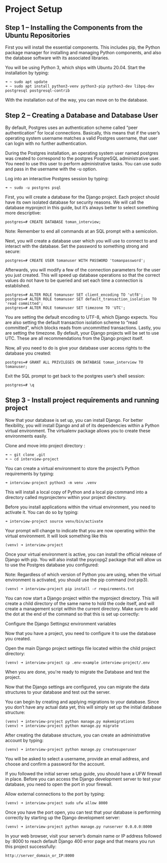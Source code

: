 # Project Setup

## Step 1 – Installing the Components from the Ubuntu Repositories

First you will install the essential components. This includes pip, the Python package manager for installing and managing Python components, and also the database software with its associated libraries.

You will be using Python 3, which ships with Ubuntu 20.04. Start the installation by typing:

    ➜ ~ sudo apt update
    ➜ ~ sudo apt install python3-venv python3-pip python3-dev libpq-dev postgresql postgresql-contrib

With the installation out of the way, you can move on to the database.

## Step 2 – Creating a Database and Database User

By default, Postgres uses an authentication scheme called “peer authentication” for local connections. Basically, this means that if the user’s operating system username matches a valid Postgres username, that user can login with no further authentication.

During the Postgres installation, an operating system user named postgres was created to correspond to the postgres PostgreSQL administrative user. You need to use this user to perform administrative tasks. You can use sudo and pass in the username with the -u option.

Log into an interactive Postgres session by typing:

    ➜ ~ sudo -u postgres psql

First, you will create a database for the Django project. Each project should have its own isolated database for security reasons. We will call the database myproject in this guide, but it’s always better to select something more descriptive:

    postgres=# CREATE DATABASE toman_interview;



Note: Remember to end all commands at an SQL prompt with a semicolon.

Next, you will create a database user which you will use to connect to and interact with the database. Set the password to something strong and secure:

    postgres=# CREATE USER tomanuser WITH PASSWORD 'tomanpassword';

Afterwards, you will modify a few of the connection parameters for the user you just created. This will speed up database operations so that the correct values do not have to be queried and set each time a connection is established.

    postgres=# ALTER ROLE tomanuser SET client_encoding TO 'utf8';
    postgres=# ALTER ROLE tomanuser SET default_transaction_isolation TO 'read committed';
    postgres=# ALTER ROLE tomanuser SET timezone TO 'UTC';

You are setting the default encoding to UTF-8, which Django expects. You are also setting the default transaction isolation scheme to “read committed”, which blocks reads from uncommitted transactions. Lastly, you are setting the timezone. By default, your Django projects will be set to use UTC. These are all recommendations from the Django project itself.

Now, all you need to do is give your database user access rights to the database you created:

    postgres=# GRANT ALL PRIVILEGES ON DATABASE toman_interview TO tomanuser;

Exit the SQL prompt to get back to the postgres user’s shell session:

    postgres=# \q

## Step 3 - Install project requirements and running project

Now that your database is set up, you can install Django. For better flexibility, you will install Django and all of its dependencies within a Python virtual environment. The virtualenv package allows you to create these environments easily.

Clone and move into project directory :

    ➜ ~ git clone .git
    ➜ ~ cd interview-project

You can create a virtual environment to store the project’s Python requirements by typing:

    ➜ interview-project python3 -m venv .venv

This will install a local copy of Python and a local pip command into a directory called myprojectenv within your project directory.

Before you install applications within the virtual environment, you need to activate it. You can do so by typing:

    ➜ interview-project source venv/bin/activate

Your prompt will change to indicate that you are now operating within the virtual environment. It will look something like this 

    (venv) ➜ interview-project

Once your virtual environment is active, you can install the official release of Django with pip. You will also install the psycopg2 package that will allow us to use the Postgres database you configured:



Note: Regardless of which version of Python you are using, when the virtual environment is activated, you should use the pip command (not pip3).

    (venv) ➜ interview-project pip install -r requirements.txt

You can now start a Django project within the myproject directory. This will create a child directory of the same name to hold the code itself, and will create a management script within the current directory. Make sure to add the dot at the end of the command so that this is set up correctly:

    
Configure the Django Settingsz environment variables

Now that you have a project, you need to configure it to use the database you created.

Open the main Django project settings file located within the child project directory:

    (venv) ➜ interview-project cp .env-example interview-project/.env


When you are done, you're ready to migrate the Database and test the project.

Now that the Django settings are configured, you can migrate the data structures to your database and test out the server.

You can begin by creating and applying migrations to your database. Since you don’t have any actual data yet, this will simply set up the initial database structure:

    (venv) ➜ interview-project python manage.py makemigrations
    (venv) ➜ interview-project python manage.py migrate

After creating the database structure, you can create an administrative account by typing:

    (venv) ➜ interview-project python manage.py createsuperuser

You will be asked to select a username, provide an email address, and choose and confirm a password for the account.

If you followed the initial server setup guide, you should have a UFW firewall in place. Before you can access the Django development server to test your database, you need to open the port in your firewall.

Allow external connections to the port by typing:

    (venv) ➜ interview-project sudo ufw allow 8000

Once you have the port open, you can test that your database is performing correctly by starting up the Django development server:

    (venv) ➜ interview-project python manage.py runserver 0.0.0.0:8000

In your web browser, visit your server’s domain name or IP address followed by :8000 to reach default Django 400 error page and that means you run this project successfully:

    http://server_domain_or_IP:8000